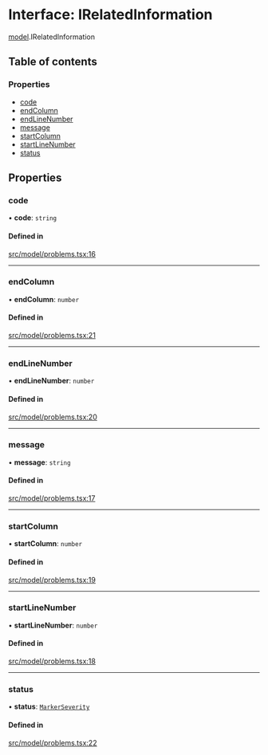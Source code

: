# Interface: IRelatedInformation

[model](../modules/model.md).IRelatedInformation

## Table of contents

### Properties

- [code](model.IRelatedInformation.md#code)
- [endColumn](model.IRelatedInformation.md#endcolumn)
- [endLineNumber](model.IRelatedInformation.md#endlinenumber)
- [message](model.IRelatedInformation.md#message)
- [startColumn](model.IRelatedInformation.md#startcolumn)
- [startLineNumber](model.IRelatedInformation.md#startlinenumber)
- [status](model.IRelatedInformation.md#status)

## Properties

### code

• **code**: `string`

#### Defined in

[src/model/problems.tsx:16](https://github.com/gethubai/hubai-core/blob/43abc4a/src/model/problems.tsx#L16)

___

### endColumn

• **endColumn**: `number`

#### Defined in

[src/model/problems.tsx:21](https://github.com/gethubai/hubai-core/blob/43abc4a/src/model/problems.tsx#L21)

___

### endLineNumber

• **endLineNumber**: `number`

#### Defined in

[src/model/problems.tsx:20](https://github.com/gethubai/hubai-core/blob/43abc4a/src/model/problems.tsx#L20)

___

### message

• **message**: `string`

#### Defined in

[src/model/problems.tsx:17](https://github.com/gethubai/hubai-core/blob/43abc4a/src/model/problems.tsx#L17)

___

### startColumn

• **startColumn**: `number`

#### Defined in

[src/model/problems.tsx:19](https://github.com/gethubai/hubai-core/blob/43abc4a/src/model/problems.tsx#L19)

___

### startLineNumber

• **startLineNumber**: `number`

#### Defined in

[src/model/problems.tsx:18](https://github.com/gethubai/hubai-core/blob/43abc4a/src/model/problems.tsx#L18)

___

### status

• **status**: [`MarkerSeverity`](../enums/model.MarkerSeverity.md)

#### Defined in

[src/model/problems.tsx:22](https://github.com/gethubai/hubai-core/blob/43abc4a/src/model/problems.tsx#L22)
